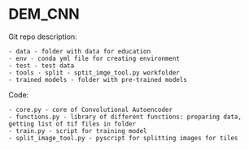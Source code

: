 # DEM_CNN

Git repo description:

    - data - folder with data for education
    - env - conda yml file for creating environment
    - test - test data
    - tools - split - sptit_imge_tool.py workfolder
    - trained models - folder with pre-trained models
    
Code:

    - core.py - core of Convolutional Autoencoder
    - functions.py - library of different functions: preparing data, getting list of tif files in folder
    - train.py - script for training model
    - split_image_tool.py - pyscript for splitting images for tiles
